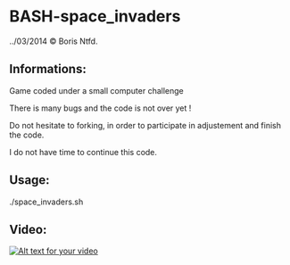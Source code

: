 BASH-space_invaders
===================
../03/2014  © Boris Ntfd.


Informations:
-------------------
Game coded under a small computer challenge

There is many bugs and the code is not over yet !

Do not hesitate to forking, in order to participate in adjustement and finish the code.

I do not have time to continue this code.



Usage:
-------------------
./space_invaders.sh



Video:
-------------------
[![Alt text for your video](http://pix.toile-libre.org/upload/original/1403790334.png)](https://asciinema.org/a/8377)
